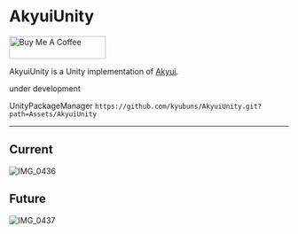 # AkyuiUnity

<a href="https://www.buymeacoffee.com/kyubuns" target="_blank"><img src="https://cdn.buymeacoffee.com/buttons/default-orange.png" alt="Buy Me A Coffee" height="41" width="174"></a>

AkyuiUnity is a Unity implementation of [Akyui](https://github.com/kyubuns/Akyui).

under development

UnityPackageManager `https://github.com/kyubuns/AkyuiUnity.git?path=Assets/AkyuiUnity`

---

## Current

![IMG_0436](https://user-images.githubusercontent.com/961165/105034364-b7cd1180-5a9c-11eb-9e47-c275f24c8275.jpg)

## Future

![IMG_0437](https://user-images.githubusercontent.com/961165/105034369-b8fe3e80-5a9c-11eb-85f5-edcaf64ae02a.jpg)
